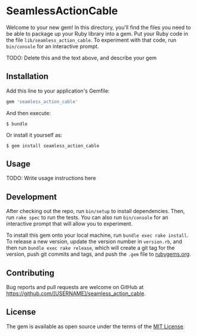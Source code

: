 # SeamlessActionCable

Welcome to your new gem! In this directory, you'll find the files you need to be able to package up your Ruby library into a gem. Put your Ruby code in the file `lib/seamless_action_cable`. To experiment with that code, run `bin/console` for an interactive prompt.

TODO: Delete this and the text above, and describe your gem

## Installation

Add this line to your application's Gemfile:

```ruby
gem 'seamless_action_cable'
```

And then execute:

    $ bundle

Or install it yourself as:

    $ gem install seamless_action_cable

## Usage

TODO: Write usage instructions here

## Development

After checking out the repo, run `bin/setup` to install dependencies. Then, run `rake spec` to run the tests. You can also run `bin/console` for an interactive prompt that will allow you to experiment.

To install this gem onto your local machine, run `bundle exec rake install`. To release a new version, update the version number in `version.rb`, and then run `bundle exec rake release`, which will create a git tag for the version, push git commits and tags, and push the `.gem` file to [rubygems.org](https://rubygems.org).

## Contributing

Bug reports and pull requests are welcome on GitHub at https://github.com/[USERNAME]/seamless_action_cable.

## License

The gem is available as open source under the terms of the [MIT License](https://opensource.org/licenses/MIT).
